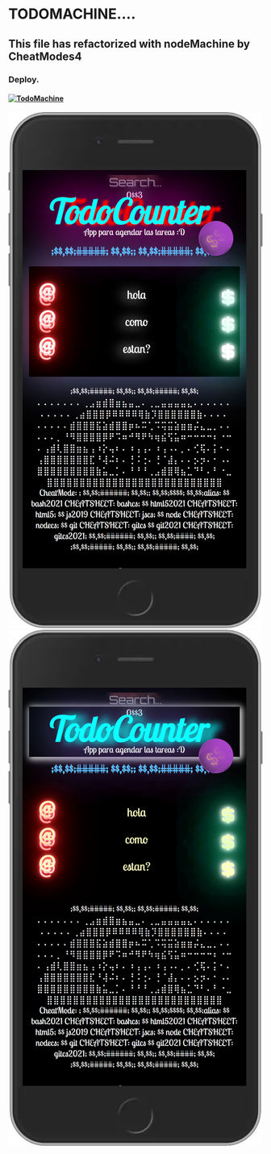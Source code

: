 # TODOMACHINE....
## This file has refactorized with nodeMachine by CheatModes4
### Deploy.
#### [![TodoMachine](https://vercel.com/button)](https://rroderickk.github.io/firstapp1)

<img src="./iPhone.png" class="fit-image">

<img src="./iPhone2.png" class="fit-image">


